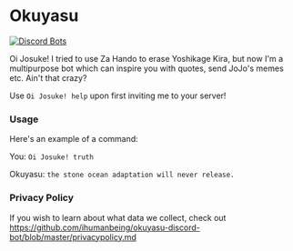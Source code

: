 # Okuyasu
[![Discord Bots](https://top.gg/api/widget/720731150254866553.svg)](https://top.gg/bot/720731150254866553)


Oi Josuke! I tried to use Za Hando to erase Yoshikage Kira,
but now I'm a multipurpose bot which can inspire you with quotes, send JoJo's memes etc. Ain't that crazy?

Use ``Oi Josuke! help`` upon first inviting me to your server!

### Usage

Here's an example of a command:

You:
`Oi Josuke! truth`

Okuyasu:
`the stone ocean adaptation will never release.`

### Privacy Policy
If you wish to learn about what data we collect, check out https://github.com/ihumanbeing/okuyasu-discord-bot/blob/master/privacypolicy.md
